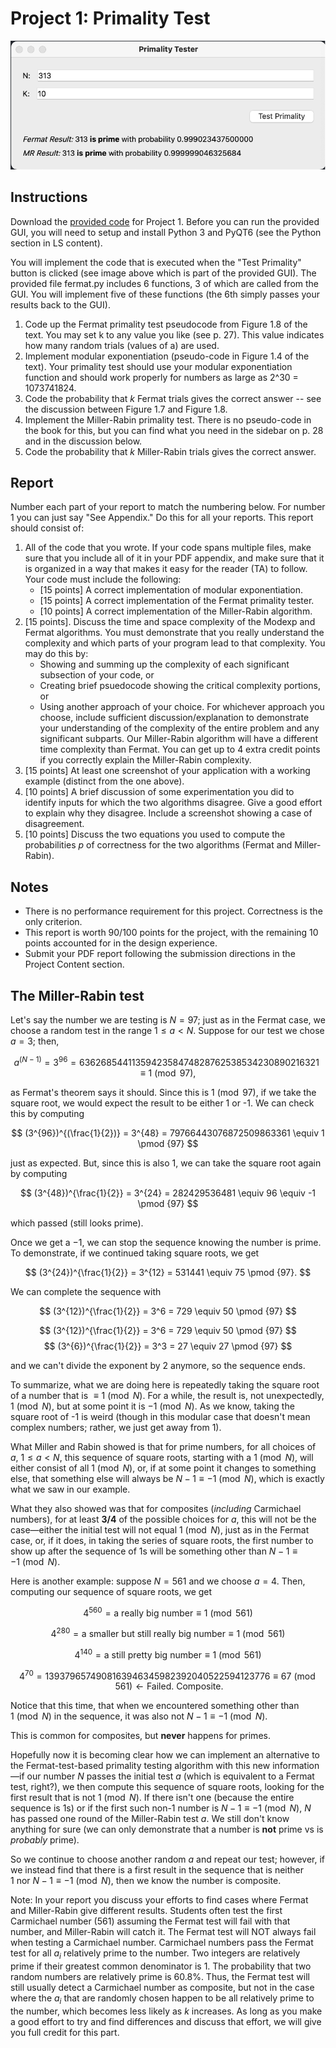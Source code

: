# Project 1: Primality Test

![](Proj1GUI.png)

## Instructions

Download the [provided code](../project1-fermat/project1-fermat.zip/) for Project 1. 
Before you can run the provided GUI, you will need to setup and install Python 3 and PyQT6 (see the Python section in LS content).

You will implement the code that is executed when the "Test Primality" button is clicked (see image above which is part of the provided GUI). The provided file fermat.py includes 6 functions, 3 of which are called from the GUI. You will implement five of these functions (the 6th simply passes your results back to the GUI).
1. Code up the Fermat primality test pseudocode from Figure 1.8 of the text. You may set k to any value you like (see p. 27). This value indicates how many random trials (values of a) are used.
2. Implement modular exponentiation (pseudo-code in Figure 1.4 of the text). Your primality test should use your modular exponentiation function and should work properly for numbers as large as 2^30 = 1073741824.
3. Code the probability that $k$ Fermat trials gives  the correct answer -- see the discussion between Figure 1.7 and Figure 1.8.
4. Implement the Miller-Rabin primality test. There is no pseudo-code in the book for this, but you can find what you need in the sidebar on p. 28 and in the discussion below.
1. Code the probability that $k$ Miller-Rabin trials gives  the correct answer.


## Report
Number each part of your report to match the numbering below.  For number 1 you can just say "See Appendix." Do this for all your reports. This report should consist of: 
1.	All of the code that you wrote. If your code spans multiple files, make sure that you include all of it in your PDF appendix, and make sure that it is organized in a way that makes it easy for the reader (TA) to follow. Your code must include the following:
    - [15 points] A correct implementation of modular exponentiation.
    - [15 points] A correct implementation of the Fermat primality tester.
    - [10 points] A correct implementation of the Miller-Rabin algorithm.
2.	[15 points]. Discuss the time and space complexity of the Modexp and Fermat algorithms. You must demonstrate that you really understand the complexity and which parts of your program lead to that complexity.  You may do this by:
    - Showing and summing up the complexity of each significant subsection of your code, or
    - Creating brief psuedocode showing the critical complexity portions, or
    - Using another approach of your choice. 
For whichever approach you choose, include sufficient discussion/explanation to demonstrate your understanding of the complexity of the entire problem and any significant subparts.  Our Miller-Rabin algorithm will have a different time complexity than Fermat.  You can get up to 4 extra credit points if you correctly explain the Miller-Rabin complexity.
3.	[15 points] At least one screenshot of your application with a working example (distinct from the one above).
4.	[10 points] A brief discussion of some experimentation you did to identify inputs for which the two algorithms disagree. Give a good effort to explain why they disagree. Include a screenshot showing a case of disagreement.
5.	[10 points] Discuss the two equations you used to compute the probabilities $p$ of correctness for the two algorithms (Fermat and Miller-Rabin).

## Notes
- There is no performance requirement for this project. Correctness is the only criterion.
- This report is worth 90/100 points for the project, with the remaining 10 points accounted for in the design experience.
- Submit your PDF report following the submission directions in the Project Content section.



## The Miller-Rabin test

Let's say the number we are testing is $N=97$; just as in the Fermat case, we choose a random test in the range $1 ≤ a < N$. Suppose for our test we chose $a=3$; then, 

$$
a^{(N-1)} = 3^{96} = 6362685441135942358474828762538534230890216321 \equiv 1 \pmod {97}, 
$$

as Fermat's theorem says it should. Since this is $1 \pmod {97}$, if we take the square root, we would expect the result to be either 1 or -1. We can check this by computing 

$$
(3^{96})^{(\frac{1}{2})} = 3^{48} = 79766443076872509863361 \equiv 1 \pmod {97}
$$

just as expected. But, since this is also 1, we can take the square root again by computing 

$$
(3^{48})^{\frac{1}{2}} = 3^{24} = 282429536481 \equiv 96 \equiv -1 \pmod {97}
$$

which passed (still looks prime).

Once we get a $-1$, we can stop the sequence knowing the number is prime.  To demonstrate, if we continued taking square roots, we get 

$$
(3^{24})^{\frac{1}{2}} = 3^{12} = 531441 \equiv 75 \pmod {97}. 
$$

We can complete the sequence with 

$$
(3^{12})^{\frac{1}{2}} = 3^6 = 729 \equiv 50 \pmod {97}
$$

$$
(3^{12})^{\frac{1}{2}} = 3^6 = 729 \equiv 50 \pmod {97}
$$
$$
(3^{6})^{\frac{1}{2}} = 3^3 = 27 \equiv 27 \pmod {97}
$$


and we can't divide the exponent by 2 anymore, so the sequence ends.

To summarize, what we are doing here is repeatedly taking the square root of a number that is $\equiv 1 \pmod N$. 
For a while, the result is, 
not unexpectedly, $1 \pmod N$, but at some point it is $-1 \pmod N$. 
As we know, taking the square root of -1 is weird (though in this modular case that doesn't mean complex numbers; rather, we just get away from 1). 

What Miller and Rabin showed is that for prime numbers, for all choices of $a$, $1 \leq a < N$, this sequence of square roots, starting with a $1 \pmod N$, will either 
consist of all $1 \pmod N$, or, if at some point it changes to something else, that something else will always be $N-1 \equiv -1 \pmod N$, 
which is exactly what we saw in our example. 

What they also showed was that for composites (*including* Carmichael numbers), for 
at least **3/4** of the possible choices for $a$, this will not be the case—either the initial test will not equal 
$1 \pmod N$, just as in the Fermat case, or, if it does, in taking the series of square roots, the first number to show up 
after the sequence of 1s will be something other than $N-1 \equiv -1 \pmod N$.

Here is another example: suppose $N=561$ and we choose $a=4$. Then, computing our sequence of square roots, we get

$$
4^{560} = \text{a really big number}  \equiv 1 \pmod {561} 
$$

$$
4^{280} = \text{a smaller but still really big number}  \equiv 1 \pmod {561}
$$

$$
4^{140} = \text{a still pretty big number}  \equiv 1 \pmod {561}
$$

$$
4^{70} = 1393796574908163946345982392040522594123776 \equiv 67 \pmod {561} \leftarrow \text{Failed. Composite}. 
$$

Notice that this time, that when we encountered something other than $1 \pmod N$ in the sequence, it was also not $N-1 \equiv -1 \pmod N$.

This is common for composites, but **never** happens for primes. 

Hopefully now it is becoming clear how we can implement an
alternative to the Fermat-test-based primality testing
algorithm with this new information—if our number $N$ passes the initial test $a$
(which is equivalent to a Fermat test, right?), we then compute this sequence of square roots, looking for the first result that is not $1 \pmod N$. 
If there isn't one (because the entire sequence is 1s) or if the first such non-1 number is $N-1 \equiv -1 \pmod N$, 
$N$ has passed one round of the Miller-Rabin test $a$. We still don't know anything for sure (we can only demonstrate that a number is **not** prime vs is *probably* prime). 

So we continue to choose another random $a$ and repeat our test; however, if we instead find that there is a first result in the sequence that is neither $1 \: \text{nor} \: N-1 \equiv -1 \pmod N$, then we know the number is composite.

Note: In your report you discuss your efforts to find cases where Fermat and Miller-Rabin give different results.  Students often test the first Carmichael number (561) assuming the Fermat test will fail with that number, and Miller-Rabin will catch it.  The Fermat test will NOT always fail when testing a Carmichael number.  Carmichael numbers pass the Fermat test for all $a_{i}$ relatively prime to the number. Two integers are relatively prime if their greatest common denominator is 1. The probability that two random numbers are relatively prime is 60.8%. Thus, the Fermat test will still usually detect a Carmichael number as composite, but not in the case where the $a_{i}$ that are randomly chosen happen to be all relatively prime to the number, which becomes less likely as *k* increases.  As long as you make a good effort to try and find differences and discuss that effort, we will give you full credit for this part.
